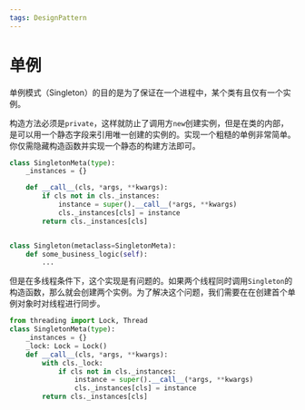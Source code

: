```yaml
---
tags: DesignPattern
---
```

# 单例

单例模式（Singleton）的目的是为了保证在一个进程中，某个类有且仅有一个实例。

构造方法必须是`private`，这样就防止了调用方`new`创建实例，但是在类的内部，是可以用一个静态字段来引用唯一创建的实例的。实现一个粗糙的单例非常简单。 你仅需隐藏构造函数并实现一个静态的构建方法即可。

```python
class SingletonMeta(type):
    _instances = {}

    def __call__(cls, *args, **kwargs):
        if cls not in cls._instances:
            instance = super().__call__(*args, **kwargs)
            cls._instances[cls] = instance
        return cls._instances[cls]


class Singleton(metaclass=SingletonMeta):
    def some_business_logic(self):
        ...
```

但是在多线程条件下，这个实现是有问题的。如果两个线程同时调用`Singleton`的构造函数，那么就会创建两个实例。为了解决这个问题，我们需要在在创建首个单例对象时对线程进行同步。

```python
from threading import Lock, Thread
class SingletonMeta(type):
    _instances = {}
    _lock: Lock = Lock()
    def __call__(cls, *args, **kwargs):
        with cls._lock:
            if cls not in cls._instances:
                instance = super().__call__(*args, **kwargs)
                cls._instances[cls] = instance
        return cls._instances[cls]
```
